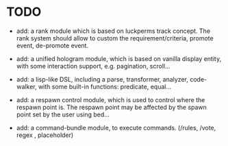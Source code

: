 # TODO

- add: a rank module which is based on luckperms track concept. The rank system should allow to custom the
  requirement/criteria, promote event, de-promote event.
- add: a unified hologram module, which is based on vanilla display entity, with some interaction support, e.g.
  pagination, scroll...
- add: a lisp-like DSL, including a parse, transformer, analyzer, code-walker, with some built-in functions: predicate,
  equal...
- add: a respawn control module, which is used to control where the respawn point is. The respawn point may be affected
  by the spawn point set by the user using bed...

- add: a command-bundle module, to execute commands. (/rules, /vote, regex , placeholder)

